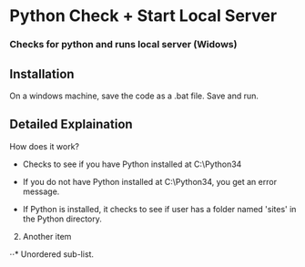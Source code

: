 # Python Check + Start Local Server

### Checks for python and runs local server (Widows)

Installation
------------
On a windows machine, save the code as a .bat file. Save and run.


Detailed Explaination
-----------
How does it work? 

* Checks to see if you have Python installed at C:\Python34

* If you do not have Python installed at C:\Python34, you get an error message.

* If Python is installed, it checks to see if user has a folder named 'sites' in the Python directory.

2. Another item

  ⋅⋅* Unordered sub-list. 
